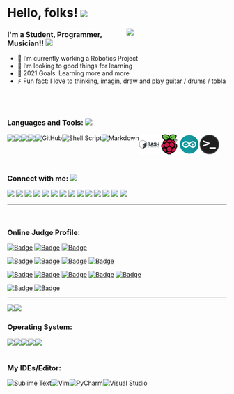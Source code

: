 # Hello, folks! <img src="https://raw.githubusercontent.com/MartinHeinz/MartinHeinz/master/wave.gif" width="30px">

<img align='right' src="https://media.giphy.com/media/M9gbBd9nbDrOTu1Mqx/giphy.gif" width="230">

### I'm a Student, Programmer, Musician!! <img src="https://media.giphy.com/media/12oufCB0MyZ1Go/giphy.gif" width="50"></h2>

- 🌱 I’m currently working a Robotics Project
- 👯 I’m looking to good things for learning
- 🥅 2021 Goals: Learning more and more
- ⚡ Fun fact: I love to thinking, imagin, draw and play guitar / drums / tobla

<br>
<br>

### Languages and Tools: <img src="https://media.giphy.com/media/WUlplcMpOCEmTGBtBW/giphy.gif" width="50">

[<img align="left" src="https://img.shields.io/badge/C-00599C?style=for-the-badge&logo=c&logoColor=white" />](https://github.com/devjewel01)
[<img  align="left" src="https://img.shields.io/badge/C%2B%2B-00599C?style=for-the-badge&logo=c%2B%2B&logoColor=white" />](https://github.com/devjewel01)
[<img align="left" src="https://img.shields.io/badge/Python-3776AB?style=for-the-badge&logo=python&logoColor=white" />](https://github.com/devjewel01)
[<img align="left" src="https://img.shields.io/badge/Git-F05032?style=for-the-badge&logo=git&logoColor=white" />](https://github.com/devjewel01)
[<img align="left" alt="GitHub" src="https://img.shields.io/badge/github%20-%23121011.svg?&style=for-the-badge&logo=github&logoColor=white"/>](https://github.com/devjewel01)
[<img align="left" alt="Shell Script" src="https://img.shields.io/badge/shell_script%20-%23121011.svg?&style=for-the-badge&logo=gnu-bash&logoColor=white"/>](https://github.com/devjewel01)
[<img align="left" alt="Markdown" src="https://img.shields.io/badge/markdown-%23000000.svg?&style=for-the-badge&logo=markdown&logoColor=white"/>](https://github.com/devjewel01)
[<img  align="left" alt="Bash" width="46px" src="https://raw.githubusercontent.com/github/explore/80688e429a7d4ef2fca1e82350fe8e3517d3494d/topics/bash/bash.png" />](https://github.com/devjewel01)
[<img align="left" alt="Raspbery Pi" width="46px" src="https://raw.githubusercontent.com/github/explore/80688e429a7d4ef2fca1e82350fe8e3517d3494d/topics/raspberry-pi/raspberry-pi.png" />](https://github.com/devjewel01)
[<img align="left" alt="Arduino" width="46px" src="https://raw.githubusercontent.com/github/explore/80688e429a7d4ef2fca1e82350fe8e3517d3494d/topics/arduino/arduino.png" />](https://github.com/devjewel01)
[<img align="left" alt="Terminal" width="46px" src="https://raw.githubusercontent.com/github/explore/80688e429a7d4ef2fca1e82350fe8e3517d3494d/topics/terminal/terminal.png" />](https://github.com/devjewel01)

<br>
<br>
<br>
<br>

### Connect with me: <img src="https://media.giphy.com/media/LnQjpWaON8nhr21vNW/giphy.gif" width="50"> 

[<img src="https://img.icons8.com/color/48/000000/facebook-circled--v3.png"/>](https://www.facebook.com/dev.jewel.5/)
[<img src="https://img.icons8.com/doodle/48/000000/quora--v1.png"/>](https://bn.quora.com/profile/Jewel-Nath)
[<img src="https://img.icons8.com/color/48/000000/twitter--v2.png"/>](https://twitter.com/JewelNa83572492)
[<img src="https://img.icons8.com/color/48/000000/instagram-new--v2.png"/>](https://www.instagram.com/devjewel143/)
[<img src="https://img.icons8.com/color/48/000000/linkedin-circled--v3.png"/>](https://www.linkedin.com/in/jewel-nath-06607b202/)
[<img src="https://img.icons8.com/color/48/000000/pinterest--v4.png"/>](https://www.pinterest.com/DevJewel143/_saved/)
[<img src="https://img.icons8.com/color/48/000000/whatsapp--v4.png"/>](https://wa.me/1874280811)
[<img src="https://img.icons8.com/color/48/000000/stackexchange.png"/>](https://stackexchange.com/users/19510983/jewel-nath)
[<img src="https://img.icons8.com/color/48/000000/stackoverflow.png"/>](https://stackoverflow.com/users/14274939/jewel-nath)
[<img src="https://img.icons8.com/color/48/000000/medium-logo.png"/>](https://medium.com/@devjewel.cou.ict10)
[<img src="https://img.icons8.com/color/48/000000/wordpress.png"/>](https://devjewel01.github.io/)
[<img src="https://img.icons8.com/fluent/48/000000/gmail--v2.png"/>](mailto:devjewel.cou.ict10@gmail.com)
[<img src="https://img.icons8.com/color/48/000000/github--v1.png"/>](https://github.com/devjewel01)
[<img src="https://img.icons8.com/color/48/000000/youtube--v3.png"/>](https://www.youtube.com/channel/UCfIRjgOdxc79-IYGdxbF7fA)

---

<br>

### Online Judge Profile:

[![Badge](https://cp-logo.vercel.app/codeforces/Call_me_DJ?logo=true)](https://codeforces.com/profile/Call_me_DJ)  [![Badge](https://cp-logo.vercel.app/atcoder/Devjewel?logo=true)](https://atcoder.jp/users/DevJewel)  [![Badge](https://img.shields.io/badge/Toph--brightgreen)](https://toph.co/u/DevvJewel)  

[![Badge](https://img.shields.io/badge/Hacker-Rank-yellowgreen)](https://www.hackerrank.com/DevJewel)  [![Badge](https://img.shields.io/badge/Hacker-Earth-green)](https://www.hackerearth.com/@DevJewel)  [![Badge](https://img.shields.io/badge/Light-OJ-ff69b4)](https://lightoj.com/user/devjewel-cou)  [![Badge](https://img.shields.io/badge/Binary-Search-orange)](https://binarysearch.com/@/DevJewel)

[![Badge](https://cp-logo.vercel.app/codechef/devjewel143?logo=true)](https://www.codechef.com/users/devjewel143)  [![Badge](https://img.shields.io/badge/Spoj--red)](https://www.spoj.com/myaccount/)  [![Badge](https://img.shields.io/badge/UVa--blue)](https://onlinejudge.org/index.php?option=com_comprofiler&Itemid=3)       [![Badge](https://img.shields.io/badge/Timus--blueviolet)](https://acm.timus.ru/problemset.aspx)  [![Badge](https://img.shields.io/badge/Top-Coder-critical)](https://arena.topcoder.com/index.html#/u/dashboard) 

[![Badge](https://img.shields.io/badge/Project-Eular-9cf)](https://projecteuler.net/progress)  [![Badge](https://img.shields.io/badge/Gonit-Zoggo-informational)](https://gonitzoggo.com/profile/view/devjewelcouict10) 

---

<a href="https://devjewel01.github.io/"><img height="137px" src="https://github-readme-stats.vercel.app/api?username=devjewel01&hide_title=true&hide_border=true&show_icons=true&include_all_commits=true&count_private=true&line_height=21&text_color=000&icon_color=000&bg_color=0,ea6161,ffc64d,fffc4d,52fa5a&theme=graywhite" /><img height="137px" src="https://github-readme-stats.vercel.app/api/top-langs/?username=devjewel01&hide=html&hide_title=true&hide_border=true&layout=compact&langs_count=6&exclude_repo=comp426,Redventures-Movie-Quotes&text_color=000&icon_color=fff&bg_color=0,52fa5a,4dfcff,c64dff&theme=graywhite" /></a>

### Operating System:
 <img align="left" src="https://img.shields.io/badge/Android-3DDC84?style=for-the-badge&logo=android&logoColor=white" />
 <img align="left" src="https://img.shields.io/badge/Windows-0078D6?style=for-the-badge&logo=windows&logoColor=white" />
 <img align="left" src="https://img.shields.io/badge/Linux-FCC624?style=for-the-badge&logo=linux&logoColor=black" />
 <img align="left" src="https://img.shields.io/badge/Ubuntu-E95420?style=for-the-badge&logo=ubuntu&logoColor=white" />
 <img align="left" src="https://img.shields.io/badge/Kali_Linux-557C94?style=for-the-badge&logo=kali-linux&logoColor=white" />

<br>
<br>

### My IDEs/Editor:
 <img align="left" alt="Sublime Text" src="https://img.shields.io/badge/sublime_text%20-%23575757.svg?&style=for-the-badge&logo=sublime-text&logoColor=important"/>
 <img align="left" alt="Vim" src="https://img.shields.io/badge/VIM%20-%2311AB00.svg?&style=for-the-badge&logo=vim&logoColor=white"/>
 <img align="left" alt="PyCharm" src="https://img.shields.io/badge/PyCharm-000000.svg?&style=for-the-badge&logo=PyCharm&logoColor=white"/>
 <img align="left" alt="Visual Studio" src="https://img.shields.io/badge/Visual%20Studio-5C2D91.svg?&style=for-the-badge&logo=visual-studio&logoColor=white"/>

<br>


